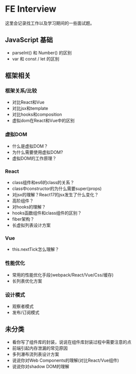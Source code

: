 # FE Interview

这里会记录找工作以及学习期间的一些面试题。

## JavaScript 基础

- parseInt() 和 Number() 的区别
- var 和 const / let 的区别

## 框架相关

### 框架关系/比较

- 对比React和Vue
- 对比jsx和template
- 对比hooks和composition
- 虚拟dom在React和Vue中的区别

### 虚拟DOM

- 什么是虚拟DOM？
- 为什么需要使用虚拟DOM?
- 虚拟DOM的工作原理？

### React

- class组件和es6的class的关系？
- class中constructor的为什么需要super(props)
- 对jsx的理解？React17的jsx发生了什么变化？
- 高阶组件？
- 对hooks的理解？
- hooks函数组件和class组件的区别？
- fiber架构？
- 长虚拟列表设计方案

### Vue

- this.nextTick怎么理解？

### 性能优化

- 常用的性能优化手段(webpack/React/Vue/Css/缓存)
- 长列表优化方案

### 设计模式

- 观察者模式
- 发布/订阅模式

## 未分类

- 看你写了组件库的封装，说说在组件库封装过程中需要注意的点
- 前端引起内存泄漏的常见原因
- 多列瀑布流列表设计方案
- 说说你对Web Components的理解(对比React/Vue组件)
- 说说你对shadow DOM的理解


